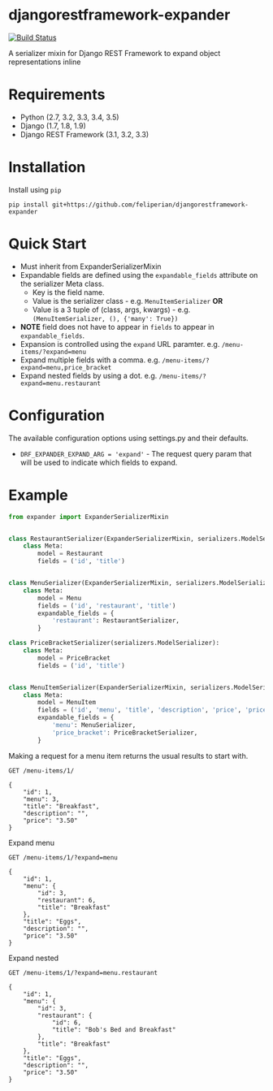 # djangorestframework-expander

[![Build Status](https://travis-ci.org/silverlogic/djangorestframework-expander.svg?branch=master)](https://travis-ci.org/silverlogic/djangorestframework-expander)

A serializer mixin for Django REST Framework to expand object representations inline

# Requirements

* Python (2.7, 3.2, 3.3, 3.4, 3.5)
* Django (1.7, 1.8, 1.9)
* Django REST Framework (3.1, 3.2, 3.3)

# Installation

Install using `pip`

```
pip install git+https://github.com/feliperian/djangorestframework-expander
```

# Quick Start

* Must inherit from ExpanderSerializerMixin
* Expandable fields are defined using the `expandable_fields` attribute on the serializer Meta class.
    * Key is the field name.
    * Value is the serializer class - e.g. `MenuItemSerializer` **OR**
    * Value is a 3 tuple of (class, args, kwargs) - e.g. `(MenuItemSerializer, (), {'many': True})`
* **NOTE** field does not have to appear in `fields` to appear in `expandable_fields`.
* Expansion is controlled using the `expand` URL paramter. e.g. `/menu-items/?expand=menu`
* Expand multiple fields with a comma.  e.g. `/menu-items/?expand=menu,price_bracket`
* Expand nested fields by using a dot.  e.g. `/menu-items/?expand=menu.restaurant`

# Configuration

The available configuration options using settings.py and their defaults.

- `DRF_EXPANDER_EXPAND_ARG = 'expand'` - The request query param that will be used to indicate which fields to expand.

# Example

```python
from expander import ExpanderSerializerMixin


class RestaurantSerializer(ExpanderSerializerMixin, serializers.ModelSerializer):
    class Meta:
        model = Restaurant
        fields = ('id', 'title')


class MenuSerializer(ExpanderSerializerMixin, serializers.ModelSerializer):
    class Meta:
        model = Menu
        fields = ('id', 'restaurant', 'title')
        expandable_fields = {
            'restaurant': RestaurantSerializer,
        }

class PriceBracketSerializer(serializers.ModelSerializer):
    class Meta:
        model = PriceBracket
        fields = ('id', 'title')


class MenuItemSerializer(ExpanderSerializerMixin, serializers.ModelSerializer):
    class Meta:
        model = MenuItem
        fields = ('id', 'menu', 'title', 'description', 'price', 'price_bracket')
        expandable_fields = {
            'menu': MenuSerializer,
            'price_bracket': PriceBracketSerializer,
        }
```

Making a request for a menu item returns the usual results to start with.

```
GET /menu-items/1/

{
    "id": 1,
    "menu": 3,
    "title": "Breakfast",
    "description": "",
    "price": "3.50"
}
```

Expand menu

```
GET /menu-items/1/?expand=menu

{
    "id": 1,
    "menu": {
        "id": 3,
        "restaurant": 6,
        "title": "Breakfast"
    },
    "title": "Eggs",
    "description": "",
    "price": "3.50"
}
```

Expand nested

```
GET /menu-items/1/?expand=menu.restaurant

{
    "id": 1,
    "menu": {
        "id": 3,
        "restaurant": {
            "id": 6,
            "title": "Bob's Bed and Breakfast"
        },
        "title": "Breakfast"
    },
    "title": "Eggs",
    "description": "",
    "price": "3.50"
}
```
